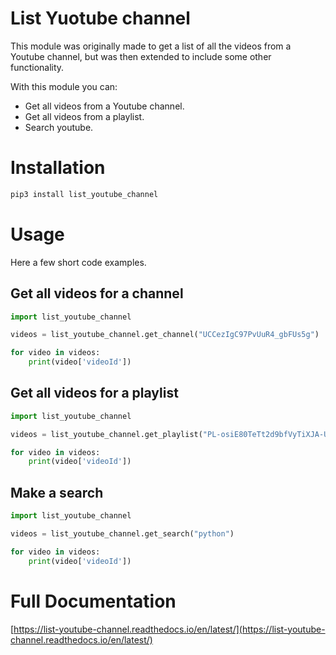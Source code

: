 # List Yuotube channel
This module was originally made to get a list of all the videos from a Youtube channel, but was then extended to include some other functionality.

With this module you can:


* Get all videos from a Youtube channel.
* Get all videos from a playlist.
* Search youtube.

# Installation

```bash
pip3 install list_youtube_channel
```

# Usage
Here a few short code examples.

## Get all videos for a channel
```python
import list_youtube_channel

videos = list_youtube_channel.get_channel("UCCezIgC97PvUuR4_gbFUs5g")

for video in videos:
    print(video['videoId'])
```

## Get all videos for a playlist
```python
import list_youtube_channel

videos = list_youtube_channel.get_playlist("PL-osiE80TeTt2d9bfVyTiXJA-UTHn6WwU")

for video in videos:
    print(video['videoId'])
```

## Make a search
```python
import list_youtube_channel

videos = list_youtube_channel.get_search("python")

for video in videos:
    print(video['videoId'])
```

# Full Documentation

[https://list-youtube-channel.readthedocs.io/en/latest/](https://list-youtube-channel.readthedocs.io/en/latest/)
